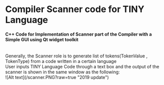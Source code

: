 # Compiler Scanner code for TINY Language
#### C++ Code for Implementation of Scanner part of the Compiler with a Simple GUI using Qt widget toolkit
<br/>
Generally, the Scanner role is to generate list of tokens(TokenValue , TokenType) from a code written in a certain language <br/>
User inputs TINY Language Code through a text box and the output of the scanner is shown in the same window as the following: <br/>
![Alt text](/scanner.PNG?raw=true "2019 update")
